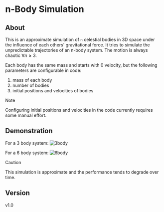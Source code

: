 # n-Body Simulation

## About
This is an approximate simulation of `n` celestial bodies in 3D space under the influence of each others' gravitational force. It tries to simulate the unpredictable trajectories of an n-body system. The motion is always chaotic  $\forall n \geq 3$.

Each body has the same mass and starts with 0 velocity, but the following parameters are configurable in code:
1. mass of each body
2. number of bodies
3. initial positions and velocities of bodies
> [!NOTE]
> Configuring initial positions and velocities in the code currently requires some manual effort.

## Demonstration
For a 3 body system:
![3body](https://github.com/shree675/n-body_Simulation/assets/58718144/57f922e5-39c1-4dfa-b7cf-033e7c9d0039)

For a 6 body system:
![6body](https://github.com/shree675/n-body_Simulation/assets/58718144/becb758d-2dd8-4226-8184-7e1fa678dff2)

> [!Caution]
> This simulation is approximate and the performance tends to degrade over time.

## Version
v1.0
